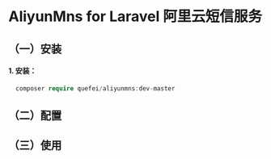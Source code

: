 # AliyunMns for Laravel 阿里云短信服务




## （一）安装


#### 1. 安装：

```php
  composer require quefei/aliyunmns:dev-master
```




## （二）配置




## （三）使用

